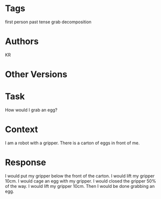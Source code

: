 # Tags

first person
past tense
grab decomposition

# Authors

KR

# Other Versions

# Task

How would I grab an egg?

# Context

I am a robot with a gripper.
There is a carton of eggs in front of me.

# Response

I would put my gripper below the front of the carton.
I would lift my gripper 10cm.
I would cage an egg with my gripper.
I would closed the gripper 50% of the way.
I would lift my gripper 10cm.
Then I would be done grabbing an egg.
